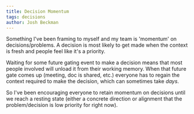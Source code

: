 ```yaml
---
title: Decision Momentum
tags: decisions
author: Josh Beckman
---
```


Something I've been framing to myself and my team is 'momentum' on decisions/problems.
A decision is most likely to get made when the context is fresh and people feel like it's a priority.

Waiting for some future gating event to make a decision means that most people involved will unload it from their working memory.
When that future gate comes up (meeting, doc is shared, etc.) everyone has to regain the context required to make the decision, which can sometimes take *days*.

So I've been encouraging everyone to retain momentum on decisions until we reach a resting state (either a concrete direction or alignment that the problem/decision is low priority for right now).
